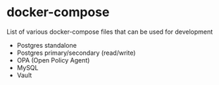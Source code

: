 # docker-compose

List of various docker-compose files that can be used for development

- Postgres standalone
- Postgres primary/secondary (read/write)
- OPA (Open Policy Agent)
- MySQL
- Vault
